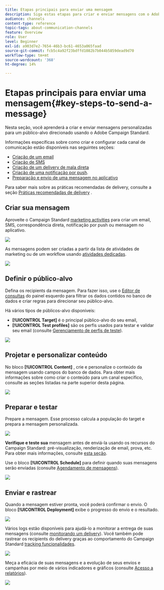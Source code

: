 ```yaml
---
title: Etapas principais para enviar uma mensagem
description: Siga estas etapas para criar e enviar mensagens com o Adobe Campaign.
audience: channels
content-type: reference
topic-tags: about-communication-channels
feature: Overview
role: User
level: Beginner
exl-id: a903d7e2-7654-46b3-bc61-4653a065faad
source-git-commit: fcb5c4a92f23bdffd1082b7b044b5859dead9d70
workflow-type: tm+mt
source-wordcount: '368'
ht-degree: 14%

---
```


# Etapas principais para enviar uma mensagem{#key-steps-to-send-a-message}

Nesta seção, você aprenderá a criar e enviar mensagens personalizadas para um público-alvo direcionado usando o Adobe Campaign Standard.

Informações específicas sobre como criar e configurar cada canal de comunicação estão disponíveis nas seguintes seções:

* [Criação de um email](../../channels/using/creating-an-email.md)
* [Criação de SMS](../../channels/using/creating-an-sms-message.md)
* [Criação de um delivery de mala direta](../../channels/using/creating-the-direct-mail.md)
* [Criação de uma notificação por push](../../channels/using/preparing-and-sending-a-push-notification.md).
* [Preparação e envio de uma mensagem no aplicativo](../../channels/using/preparing-and-sending-an-in-app-message.md)

Para saber mais sobre as práticas recomendadas de delivery, consulte a seção [Práticas recomendadas de delivery](../../sending/using/delivery-best-practices.md) .

## Criar sua mensagem

Aproveite o Campaign Standard [marketing activities](../../start/using/marketing-activities.md) para criar um email, SMS, correspondência direta, notificação por push ou mensagem no aplicativo.

![](assets/marketing-activities.png)

As mensagens podem ser criadas a partir da lista de atividades de marketing ou de um workflow usando [atividades dedicadas](../../automating/using/about-channel-activities.md).

![](assets/steps-channel.png)

## Definir o público-alvo

Defina os recipients da mensagem. Para fazer isso, use o [Editor de consultas](../../automating/using/editing-queries.md) do painel esquerdo para filtrar os dados contidos no banco de dados e criar regras para direcionar seu público-alvo.

Há vários tipos de públicos-alvo disponíveis:

* **[!UICONTROL Target]** é o principal público-alvo do seu email,
* **[!UICONTROL Test profiles]** são os perfis usados para testar e validar seu email (consulte  [Gerenciamento de perfis de teste](../../audiences/using/managing-test-profiles.md)).

![](assets/steps-audience.png)

## Projetar e personalizar conteúdo

No bloco **[!UICONTROL Content]** , crie e personalize o conteúdo da mensagem usando campos do banco de dados. Para obter mais informações sobre como criar o conteúdo para um canal específico, consulte as seções listadas na parte superior desta página.

![](assets/steps-content.png)

## Preparar e testar

[](../../sending/using/preparing-the-send.md) Prepare a mensagem. Esse processo calcula a população do target e prepara a mensagem personalizada.

![](assets/steps-prepare.png)

**Verifique e teste sua** mensagem antes de enviá-la usando os recursos do Campaign Standard: pré-visualização, renderização de email, prova, etc. Para obter mais informações, consulte [esta seção](../../sending/using/previewing-messages.md).

Use o bloco **[!UICONTROL Schedule]** para definir quando suas mensagens serão enviadas (consulte [Agendamento de mensagens](../../sending/using/about-scheduling-messages.md)).

![](assets/steps-schedule.png)

## Enviar e rastrear

Quando a mensagem estiver pronta, você poderá confirmar o envio. O bloco **[!UICONTROL Deployment]** exibe o progresso do envio e o resultado.

![](assets/steps-send.png)

Vários logs estão disponíveis para ajudá-lo a monitorar a entrega de suas mensagens (consulte [monitorando um delivery](../../sending/using/monitoring-a-delivery.md)). Você também pode rastrear os recipients do delivery graças ao comportamento do Campaign Standard [tracking funcionalidades](../../sending/using/tracking-messages.md).

![](../../sending/using/assets/tracking_logs.png)

Meça a eficácia de suas mensagens e a evolução de seus envios e campanhas por meio de vários indicadores e gráficos (consulte [Acesso a relatórios](../../reporting/using/about-dynamic-reports.md)).

![](assets/steps-reports.png)
